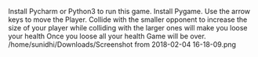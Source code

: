 Install Pycharm or Python3 to run this game.
Install Pygame.
Use the arrow keys to move the Player.
Collide with the smaller opponent to increase the size of your player
while colliding with the larger ones will make you loose your health
Once you loose all your health Game will be over.
/home/sunidhi/Downloads/Screenshot from 2018-02-04 16-18-09.png
